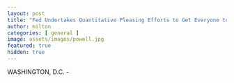 ```yaml
---
layout: post
title: "Fed Undertakes Quantitative Pleasing Efforts to Get Everyone to Just Calm Down for Wile"
author: milton
categories: [ general ]
image: assets/images/powell.jpg
featured: true
hidden: true
---
```


WASHINGTON, D.C. - 